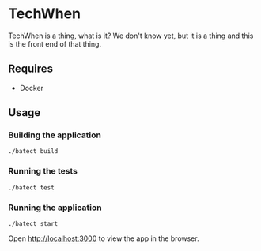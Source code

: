 # TechWhen

TechWhen is a thing, what is it? We don't know yet, but it is a thing and this is the front end of that thing.


## Requires
* Docker

## Usage

### Building the application
`./batect build`

### Running the tests
`./batect test`

### Running the application
`./batect start`

Open [http://localhost:3000](http://localhost:3000) to view the app in the browser.
